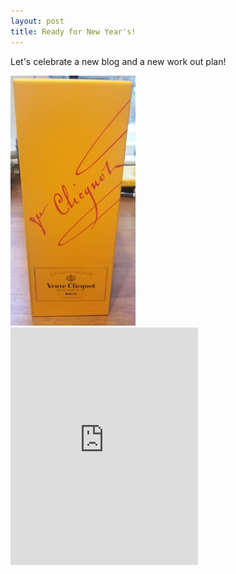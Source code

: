 ```yaml
---
layout: post
title: Ready for New Year's!
---
```


Let's celebrate a new blog and a new work out plan!

<!-- ![nye]("/images/nye.jpg" | =200x400) -->
<!-- <p><img src="/images/nye2.jpg" title="Celebrate!" width="200" height="400"></p> -->
<div id="wrapper">
    <div><img src="/images/nye2.jpg" title="Celebrate!" width="200" height="400"></div>
    <iframe src="https://open.spotify.com/embed/track/2Ga5J4fv16EnzAVyTKVzsk" width="300" height="380" frameborder="0" allowtransparency="true" allow="encrypted-media"></iframe>
</div>